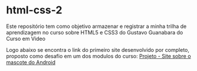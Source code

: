 # html-css-2
 Este repositório tem como objetivo armazenar e registrar a minha trilha de aprendizagem no curso sobre HTML5 e CSS3 do Gustavo Guanabara do Curso em Video

Logo abaixo se encontra o link do primeiro site desenvolvido por completo, proposto como desafio em um dos modulos do curso:
<a href = "https://joaovgomess.github.io/html5-css3/desafios/desafio010/index.html">Projeto - Site sobre o mascote do Android</a>

